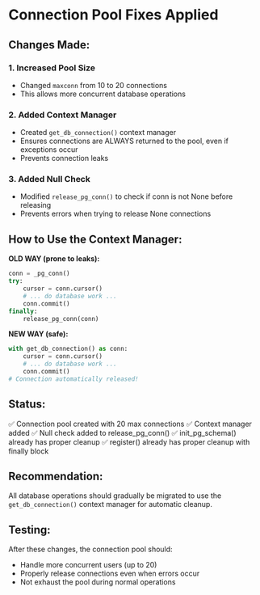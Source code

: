 # Connection Pool Fixes Applied

## Changes Made:

### 1. Increased Pool Size
- Changed `maxconn` from 10 to 20 connections
- This allows more concurrent database operations

### 2. Added Context Manager
- Created `get_db_connection()` context manager
- Ensures connections are ALWAYS returned to the pool, even if exceptions occur
- Prevents connection leaks

### 3. Added Null Check
- Modified `release_pg_conn()` to check if conn is not None before releasing
- Prevents errors when trying to release None connections

## How to Use the Context Manager:

**OLD WAY (prone to leaks):**
```python
conn = _pg_conn()
try:
    cursor = conn.cursor()
    # ... do database work ...
    conn.commit()
finally:
    release_pg_conn(conn)
```

**NEW WAY (safe):**
```python
with get_db_connection() as conn:
    cursor = conn.cursor()
    # ... do database work ...
    conn.commit()
# Connection automatically released!
```

## Status:
✅ Connection pool created with 20 max connections
✅ Context manager added
✅ Null check added to release_pg_conn()
✅ init_pg_schema() already has proper cleanup
✅ register() already has proper cleanup with finally block

## Recommendation:
All database operations should gradually be migrated to use the `get_db_connection()` context manager for automatic cleanup.

## Testing:
After these changes, the connection pool should:
- Handle more concurrent users (up to 20)
- Properly release connections even when errors occur
- Not exhaust the pool during normal operations

